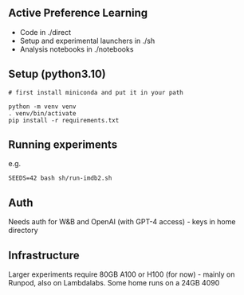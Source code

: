 Active Preference Learning
--------------------------

* Code in ./direct
* Setup and experimental launchers in ./sh
* Analysis notebooks in ./notebooks

Setup (python3.10)
-----
    # first install miniconda and put it in your path
  
    python -m venv venv
    . venv/bin/activate
    pip install -r requirements.txt 

Running experiments
----
e.g.

    SEEDS=42 bash sh/run-imdb2.sh


Auth
----
Needs auth for W&B and OpenAI (with GPT-4 access) - keys in home directory

Infrastructure
----
Larger experiments require 80GB A100 or H100 (for now) - mainly on Runpod, also on Lambdalabs.  Some home runs on a 24GB 4090

